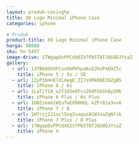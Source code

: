 ```yaml
---
layout: produk-casinghp
title: XO Logo Minimal iPhone Case
categories: iphone

# Produk
product-title: XO Logo Minimal iPhone Case
harga: 90000
sku: hn-5497
image-drive: 1TWgapDvPPCdX6IV7Pb5T8TJQG8DJYsaZ
gallery:
  - url: 13fB68OXdFCsvOmPKhpaKvGJhoP4EHZTc
    title: iPhone 5 / 5s / SE
  - url: 12yP3bHnElVLmegD_ZI7sVMkR8E3GZgB5
    title: iPhone 6 / 6s
  - url: 1LaTifIA_o2f1dSe8Fcs2OdFG6ShQy5Mk
    title: iPhone 6 Plus / 6s Plus
  - url: 1UBZzeeeiWIuTwE898HDL-kZFr81a3vv6
    title: iPhone 7 / 8
  - url: 1H7rzj2J1scl5oq3saqusACWJsaZqNfik
    title: iPhone 7 Plus / 8 Plus
  - url: 1TWgapDvPPCdX6IV7Pb5T8TJQG8DJYsaZ
    title: iPhone X
---
```

